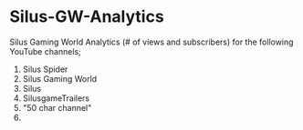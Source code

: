 # Silus-GW-Analytics
Silus Gaming World Analytics (# of views and subscribers) for the following YouTube channels;
  1) Silus Spider
  2) Silus Gaming World
  3) Silus
  4) SilusgameTrailers
  5) "50 char channel"
  6) 
